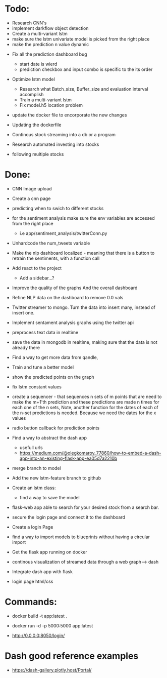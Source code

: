 # Todo:

- Research CNN's
- implement darkflow object detection
- Create a multi-variant lstm
- make sure the lstm univariate model is picked from the right place
- make the prediction n value dynamic

* Fix all the prediction dashboard bug

  - start date is wierd
  - prediction checkbox and input combo is specific to the its order

* Optimize lstm model

  - Research what Batch_size, Buffer_size and evaluation interval accomplish
  - Train a multi-variant lstm
  - Fix model.h5 location problem

- update the docker file to encorporate the new changes

- Updating the dockerfile

- Continous stock streaming into a db or a program

- Research automated investing into stocks

- following multiple stocks

# Done:

- CNN Image upload

- Create a cnn page
- predicting when to swich to different stocks
- for the sentiment analysis make sure the env variables are accessed from the right place
  - i.e app/sentiment_analysis/twitterConn.py
- Unhardcode the num_tweets variable
- Make the nlp dashboard localized - meaning that there is a button to retrain the sentiments, with a function call
- Add react to the project
  - Add a sidebar...?
- Improve the quality of the graphs And the overall dashboard
- Refine NLP data on the dashboard to remove 0.0 vals
- Twitter streamer to mongo. Turn the data into insert many, instead of insert one.
- Implement sentament analysis graphs using the twitter api
- preprocess text data in realtime
- save the data in mongodb in realtime, making sure that the data is not already there

- Find a way to get more data from qandle,

- Train and tune a better model

- show the predicted points on the graph

- fix lstm constant values

- create a sequencer - that sequences n sets of m points that are need to make the m+1'th prediction and these predictions
  are made n times for each one of the n sets,
  Note, another function for the dates of each of the n-set predictions is needed. Because we need the dates for the x values

* radio button callback for prediction points

* Find a way to abstract the dash app

  - usefull urls
  - https://medium.com/@olegkomarov_77860/how-to-embed-a-dash-app-into-an-existing-flask-app-ea05d7a2210b

* merge branch to model

* Add the new lstm-feature branch to github

* Create an lstm class:

  - find a way to save the model

* flask-web app able to search for your desired stock from a search bar.

* secure the login page and connect it to the dashboard

* Create a login Page

* find a way to import models to blueprints without having a circular import

* Get the flask app running on docker

* continous visualization of streamed data through a web graph--> dash

* Integrate dash app with flask

* login page html/css

# Commands:

- docker build -t app:latest .
- docker run -d -p 5000:5000 app:latest

- http://0.0.0.0:8050/login/

# Dash good reference examples

- https://dash-gallery.plotly.host/Portal/
